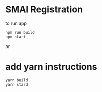 # SMAI Registration

to run app

```
npm run build
npm start
```

or

# add yarn instructions

```
yarn build
yarn stard
```

